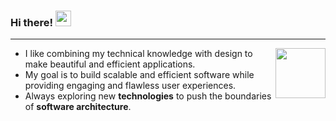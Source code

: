 ### Hi there! <img src="https://emojis.slackmojis.com/emojis/images/1536351075/4594/blob-wave.gif" width="25"/>
<hr>

<img align="right" src="https://media.giphy.com/media/ozCcNgznOnE56vUmJc/giphy.gif" width="80"/>

- I like combining my technical knowledge with design to make beautiful and efficient applications.
- My goal is to build scalable and efficient software while providing engaging and flawless user experiences.
- Always exploring new **technologies** to push the boundaries of **software architecture**.

<!--
**sheesh-roo/sheesh-roo** is a ✨ _special_ ✨ repository because its `README.md` (this file) appears on your GitHub profile.

Here are some ideas to get you started:

- 🔭 I’m currently working on ...
- 🌱 I’m currently learning ...
- 👯 I’m looking to collaborate on ...
- 🤔 I’m looking for help with ...
- 💬 Ask me about ...
- 📫 How to reach me: ...
- 😄 Pronouns: ...
- ⚡ Fun fact: ...
-->
